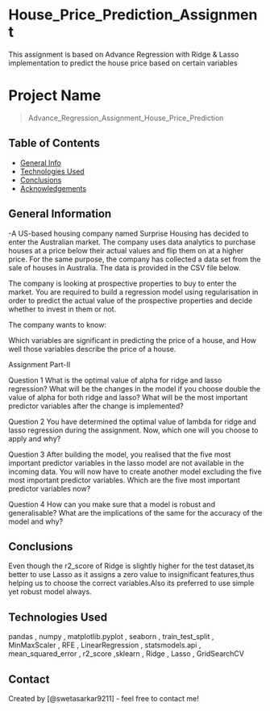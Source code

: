 # House_Price_Prediction_Assignment
This assignment is based on Advance Regression with Ridge &amp; Lasso implementation to predict the house price based on certain variables

# Project Name
> Advance_Regression_Assignment_House_Price_Prediction



## Table of Contents
* [General Info](#general-information)
* [Technologies Used](#technologies-used)
* [Conclusions](#conclusions)
* [Acknowledgements](#acknowledgements)


## General Information
-A US-based housing company named Surprise Housing has decided to enter the Australian market. The company uses data analytics to purchase houses at a price below their actual values and flip them on at a higher price. For the same purpose, the company has collected a data set from the sale of houses in Australia. The data is provided in the CSV file below.

The company is looking at prospective properties to buy to enter the market. You are required to build a regression model using regularisation in order to predict the actual value of the prospective properties and decide whether to invest in them or not.

The company wants to know:

Which variables are significant in predicting the price of a house, and
How well those variables describe the price of a house.

Assignment Part-II

Question 1
What is the optimal value of alpha for ridge and lasso regression? What will be the changes in the model if you choose double the value of alpha for both ridge and lasso? What will be the most important predictor variables after the change is implemented?

Question 2
You have determined the optimal value of lambda for ridge and lasso regression during the assignment. Now, which one will you choose to apply and why?

Question 3
After building the model, you realised that the five most important predictor variables in the lasso model are not available in the incoming data. You will now have to create another model excluding the five most important predictor variables. Which are the five most important predictor variables now?

Question 4
How can you make sure that a model is robust and generalisable? What are the implications of the same for the accuracy of the model and why?


## Conclusions
Even though the r2_score of Ridge is slightly higher for the test dataset,its better to use Lasso as it assigns a zero value to insignificant features,thus helping us to choose the correct variables.Also its preferred to use simple yet robust model always.

## Technologies Used
pandas , numpy , matplotlib.pyplot , seaborn , train_test_split , MinMaxScaler , RFE , LinearRegression , statsmodels.api , mean_squared_error , r2_score ,sklearn , Ridge , Lasso , GridSearchCV  


## Contact
Created by [@swetasarkar9211] - feel free to contact me!
